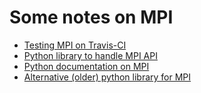 # Some notes on MPI

- [Testing MPI on Travis-CI](https://d-meiser.github.io/2016/01/10/mpi-travis.html)
- [Python library to handle MPI API](https://github.com/mpi4py/mpi4py)
- [Python documentation on MPI](https://mpi4py.readthedocs.io/en/latest/tutorial.html#running-python-scripts-with-mpi)
- [Alternative (older) python library for MPI](https://github.com/dopefishh/pympi)
